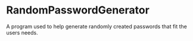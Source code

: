 # RandomPasswordGenerator
A program used to help generate randomly created passwords that fit the users needs.
